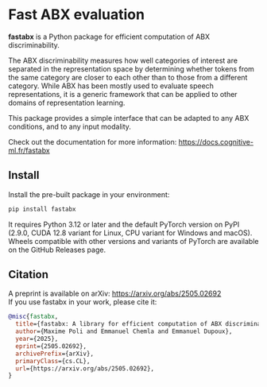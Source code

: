 # Fast ABX evaluation

**fastabx** is a Python package for efficient computation of ABX discriminability.

The ABX discriminability measures how well categories of interest are separated in the representation space by
determining whether tokens from the same category are closer to each other than to those from a different category.
While ABX has been mostly used to evaluate speech representations, it is a generic framework that can be applied
to other domains of representation learning.

This package provides a simple interface that can be adapted to any ABX conditions, and to any input modality.

Check out the documentation for more information: https://docs.cognitive-ml.fr/fastabx

## Install

Install the pre-built package in your environment:

```bash
pip install fastabx
```

It requires Python 3.12 or later and the default PyTorch version on PyPI (2.9.0, CUDA 12.8 variant for Linux, CPU variant for Windows and macOS).
Wheels compatible with other versions and variants of PyTorch are available on the GitHub Releases page.

## Citation

A preprint is available on arXiv: https://arxiv.org/abs/2505.02692 \
If you use fastabx in your work, please cite it:

```bibtex
@misc{fastabx,
  title={fastabx: A library for efficient computation of ABX discriminability},
  author={Maxime Poli and Emmanuel Chemla and Emmanuel Dupoux},
  year={2025},
  eprint={2505.02692},
  archivePrefix={arXiv},
  primaryClass={cs.CL},
  url={https://arxiv.org/abs/2505.02692},
}
```

